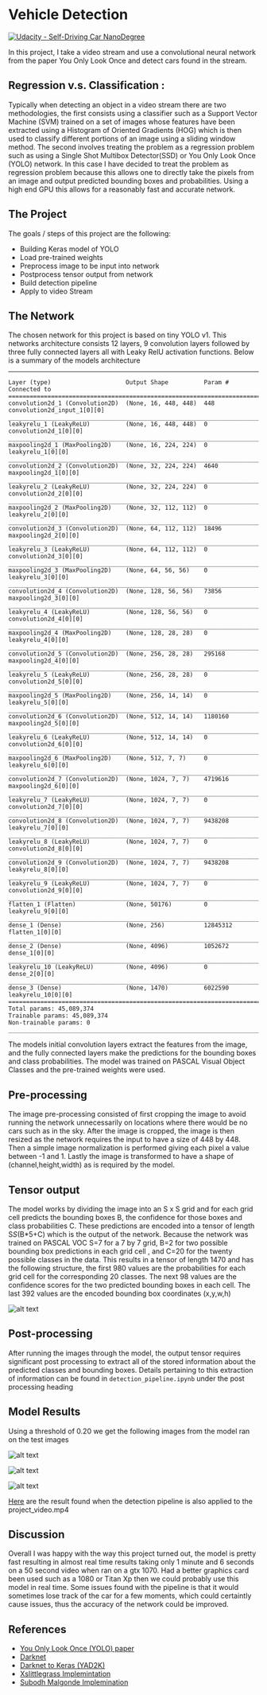 # Vehicle Detection
[![Udacity - Self-Driving Car NanoDegree](https://s3.amazonaws.com/udacity-sdc/github/shield-carnd.svg)](http://www.udacity.com/drive)


In this project, I take a video stream and use a convolutional neural network from the paper
You Only Look Once and detect cars found in the stream.

[//]: # (Image References)
[image1]: ./examples/yolo_sgrid.png
[image2]: ./examples/bboxes1.PNG
[image3]: ./examples/bboxes2.PNG
[image4]: ./examples/bboxes3.PNG
[video1]: ./video_output.mp4


Regression v.s. Classification :
--------------------------------
Typically when detecting an object in a video stream there are two methodologies, the first consists using a classifier such as a
Support Vector Machine (SVM) trained on a set of images whose features have been extracted using a
Histogram of Oriented Gradients (HOG) which is then used to classify different portions of an image using
 a sliding window
method. The second involves treating the problem as a regression problem such as using a Single Shot Multibox Detector(SSD)
 or You Only Look Once (YOLO) network. In this case I have decided to treat the problem as regression problem
 because this allows one to directly take the pixels from an image and output predicted bounding boxes and probabilities.
 Using a high end GPU this allows for a reasonably fast and accurate network.

The Project
---

The goals / steps of this project are the following:

* Building Keras model of YOLO
* Load pre-trained weights
* Preprocess image to be input into network
* Postprocess tensor output from network
* Build detection pipeline
* Apply to video Stream

The Network
-----------
The chosen network for this project is based on tiny YOLO v1. This networks architecture consists
 12 layers, 9 convolution layers followed by three fully connected layers all with Leaky RelU
  activation functions. Below is a summary of the models architecture

   ____________________________________________________________________________________________________
    Layer (type)                     Output Shape          Param #     Connected to
    ====================================================================================================
    convolution2d_1 (Convolution2D)  (None, 16, 448, 448)  448         convolution2d_input_1[0][0]
    ____________________________________________________________________________________________________
    leakyrelu_1 (LeakyReLU)          (None, 16, 448, 448)  0           convolution2d_1[0][0]
    ____________________________________________________________________________________________________
    maxpooling2d_1 (MaxPooling2D)    (None, 16, 224, 224)  0           leakyrelu_1[0][0]
    ____________________________________________________________________________________________________
    convolution2d_2 (Convolution2D)  (None, 32, 224, 224)  4640        maxpooling2d_1[0][0]
    ____________________________________________________________________________________________________
    leakyrelu_2 (LeakyReLU)          (None, 32, 224, 224)  0           convolution2d_2[0][0]
    ____________________________________________________________________________________________________
    maxpooling2d_2 (MaxPooling2D)    (None, 32, 112, 112)  0           leakyrelu_2[0][0]
    ____________________________________________________________________________________________________
    convolution2d_3 (Convolution2D)  (None, 64, 112, 112)  18496       maxpooling2d_2[0][0]
    ____________________________________________________________________________________________________
    leakyrelu_3 (LeakyReLU)          (None, 64, 112, 112)  0           convolution2d_3[0][0]
    ____________________________________________________________________________________________________
    maxpooling2d_3 (MaxPooling2D)    (None, 64, 56, 56)    0           leakyrelu_3[0][0]
    ____________________________________________________________________________________________________
    convolution2d_4 (Convolution2D)  (None, 128, 56, 56)   73856       maxpooling2d_3[0][0]
    ____________________________________________________________________________________________________
    leakyrelu_4 (LeakyReLU)          (None, 128, 56, 56)   0           convolution2d_4[0][0]
    ____________________________________________________________________________________________________
    maxpooling2d_4 (MaxPooling2D)    (None, 128, 28, 28)   0           leakyrelu_4[0][0]
    ____________________________________________________________________________________________________
    convolution2d_5 (Convolution2D)  (None, 256, 28, 28)   295168      maxpooling2d_4[0][0]
    ____________________________________________________________________________________________________
    leakyrelu_5 (LeakyReLU)          (None, 256, 28, 28)   0           convolution2d_5[0][0]
    ____________________________________________________________________________________________________
    maxpooling2d_5 (MaxPooling2D)    (None, 256, 14, 14)   0           leakyrelu_5[0][0]
    ____________________________________________________________________________________________________
    convolution2d_6 (Convolution2D)  (None, 512, 14, 14)   1180160     maxpooling2d_5[0][0]
    ____________________________________________________________________________________________________
    leakyrelu_6 (LeakyReLU)          (None, 512, 14, 14)   0           convolution2d_6[0][0]
    ____________________________________________________________________________________________________
    maxpooling2d_6 (MaxPooling2D)    (None, 512, 7, 7)     0           leakyrelu_6[0][0]
    ____________________________________________________________________________________________________
    convolution2d_7 (Convolution2D)  (None, 1024, 7, 7)    4719616     maxpooling2d_6[0][0]
    ____________________________________________________________________________________________________
    leakyrelu_7 (LeakyReLU)          (None, 1024, 7, 7)    0           convolution2d_7[0][0]
    ____________________________________________________________________________________________________
    convolution2d_8 (Convolution2D)  (None, 1024, 7, 7)    9438208     leakyrelu_7[0][0]
    ____________________________________________________________________________________________________
    leakyrelu_8 (LeakyReLU)          (None, 1024, 7, 7)    0           convolution2d_8[0][0]
    ____________________________________________________________________________________________________
    convolution2d_9 (Convolution2D)  (None, 1024, 7, 7)    9438208     leakyrelu_8[0][0]
    ____________________________________________________________________________________________________
    leakyrelu_9 (LeakyReLU)          (None, 1024, 7, 7)    0           convolution2d_9[0][0]
    ____________________________________________________________________________________________________
    flatten_1 (Flatten)              (None, 50176)         0           leakyrelu_9[0][0]
    ____________________________________________________________________________________________________
    dense_1 (Dense)                  (None, 256)           12845312    flatten_1[0][0]
    ____________________________________________________________________________________________________
    dense_2 (Dense)                  (None, 4096)          1052672     dense_1[0][0]
    ____________________________________________________________________________________________________
    leakyrelu_10 (LeakyReLU)         (None, 4096)          0           dense_2[0][0]
    ____________________________________________________________________________________________________
    dense_3 (Dense)                  (None, 1470)          6022590     leakyrelu_10[0][0]
    ====================================================================================================
    Total params: 45,089,374
    Trainable params: 45,089,374
    Non-trainable params: 0
    ____________________________________________________________________________________________________

The models initial convolution layers extract the features from the image,
and the fully connected layers
make the predictions for the bounding boxes and class probabilities.
The model was trained on PASCAL Visual Object Classes and the pre-trained weights were used.

Pre-processing
--------------

The image pre-processing consisted of first cropping the image to avoid running the network unnecessarily on locations where there would be no cars
 such as in the sky. After the image is cropped, the image is then resized as the network requires the input to have a size of 448 by 448. Then a
 simple image normalization is performed giving each pixel a value between -1 and 1. Lastly the image is transformed to have a shape of (channel,height,width)
 as is required by the model.

Tensor output
-------------
The model works by dividing the image into an S x S grid and for each grid cell predicts the bounding boxes
B, the confidence for those boxes
and class probabilities C.
These predictions are encoded into a tensor of length S*S*(B*5+C) which is the output of the network.
Because the network was trained on PASCAL VOC S=7 for a 7 by 7 grid, B=2 for two possible bounding box predictions in each grid cell
, and C=20 for the twenty possible classes in the data.
This results in a tensor of length 1470 and has the following structure, the first 980 values are the probabilities
for each grid cell for the corresponding 20 classes. The next 98 values are the confidence scores
 for the two predicted bounding boxes in each cell.
The last 392 values are the encoded bounding box coordinates (x,y,w,h)

![alt text][image1]

Post-processing
---------------
After running the images through the model, the output tensor requires significant post processing to extract all of the stored information about
the predicted classes and bounding boxes. Details pertaining to this extraction of information can be found in `detection_pipeline.ipynb` under the post processing heading

Model Results
-------------
Using a threshold of 0.20 we get the following images from the model ran on the test images

![alt text][image2]

![alt text][image3]

![alt text][image4]

[Here][video1] are the result found when the detection pipeline is also applied to the project_video.mp4

Discussion
----------
Overall I was happy with the way this project turned out, the model is pretty fast resulting in almost real time results taking only 1 minute and 6 seconds on a
50 second video when ran on a gtx 1070. Had a better graphics card been used such as a 1080 or Titan Xp then we could probably use this model in real time.
Some issues found with the pipeline is that it would sometimes lose track of the car for a few moments, which could certaintly cause issues, thus the accuracy of the
network could be improved.

References
----------
- [You Only Look Once (YOLO) paper](https://arxiv.org/abs/1506.02640)
- [Darknet](https://github.com/pjreddie/darknet)
- [Darknet to Keras (YAD2K)](https://github.com/allanzelener/YAD2K)
- [Xslittlegrass Implemintation](https://github.com/xslittlegrass/CarND-Vehicle-Detection)
- [Subodh Malgonde Implemination](https://github.com/subodh-malgonde/vehicle-detection)

